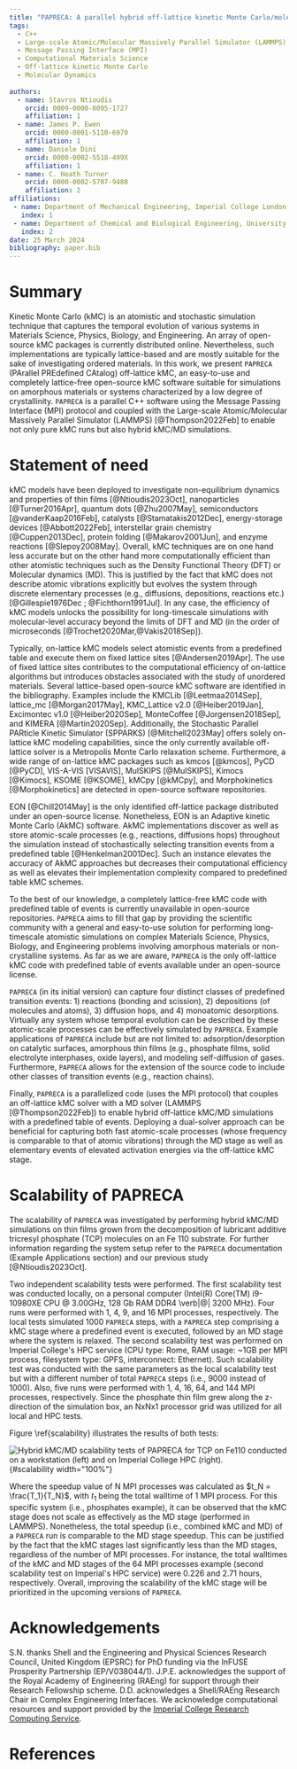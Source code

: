 ```yaml
---
title: "PAPRECA: A parallel hybrid off-lattice kinetic Monte Carlo/molecular dynamics simulator"
tags:
  - C++
  - Large-scale Atomic/Molecular Massively Parallel Simulator (LAMMPS)
  - Message Passing Interface (MPI)
  - Computational Materials Science
  - Off-lattice kinetic Monte Carlo
  - Molecular Dynamics
  
authors:
  - name: Stavros Ntioudis
    orcid: 0009-0000-8095-1727
    affiliation: 1
  - name: James P. Ewen
    orcid: 0000-0001-5110-6970
    affiliation: 1
  - name: Daniele Dini
    orcid: 0000-0002-5518-499X
    affiliation: 1
  - name: C. Heath Turner
    orcid: 0000-0002-5707-9480
    affiliation: 2
affiliations:
 - name: Department of Mechanical Engineering, Imperial College London, London, SW7 2BX, United Kingdom
   index: 1
 - name: Department of Chemical and Biological Engineering, University of Alabama, Tuscaloosa, Alabama 35487, United States of America
   index: 2
date: 25 March 2024
bibliography: paper.bib
---
```


# Summary

Kinetic Monte Carlo (kMC) is an atomistic and stochastic simulation technique that captures the temporal evolution of various systems in Materials Science, Physics, Biology, and Engineering. An array of open-source kMC packages is currently distributed online. Nevertheless, such implementations are typically lattice-based and are mostly suitable for the sake of investigating ordered materials. In this work, we present ```PAPRECA``` (PArallel PREdefined CAtalog) off-lattice kMC, an easy-to-use and completely lattice-free open-source kMC software suitable for simulations on amorphous materials or systems characterized by a low degree of crystallinity. ```PAPRECA``` is a parallel C++ software using the Message Passing Interface (MPI) protocol and coupled with the Large-scale Atomic/Molecular Massively Parallel Simulator (LAMMPS) [@Thompson2022Feb] to enable not only pure kMC runs but also hybrid kMC/MD simulations.

# Statement of need

kMC models have been deployed to investigate non-equilibrium dynamics and properties of thin films [@Ntioudis2023Oct], nanoparticles [@Turner2016Apr], quantum dots [@Zhu2007May], semiconductors [@vanderKaap2016Feb], catalysts [@Stamatakis2012Dec], energy-storage devices [@Abbott2022Feb], interstellar grain chemistry [@Cuppen2013Dec], protein folding [@Makarov2001Jun], and enzyme reactions [@Slepoy2008May]. Overall, kMC techniques are on one hand less accurate but on the other hand more computationally efficient than other atomistic techniques such as the Density Functional Theory (DFT) or Molecular dynamics (MD). This is justified by the fact that kMC does not describe atomic vibrations explicitly but evolves the system through discrete elementary processes (e.g., diffusions, depositions, reactions etc.) [@Gillespie1976Dec ; @Fichthorn1991Jul]. In any case, the efficiency of kMC models unlocks the possibility for long-timescale simulations with molecular-level accuracy beyond the limits of DFT and MD (in the order of microseconds [@Trochet2020Mar,@Vakis2018Sep]).

Typically, on-lattice kMC models select atomistic events from a predefined table and execute them on fixed lattice sites [@Andersen2019Apr]. The use of fixed lattice sites contributes to the computational efficiency of on-lattice algorithms but introduces obstacles associated with the study of unordered materials.
Several lattice-based open-source kMC software are identified in the bibliography. Examples include the KMCLib [@Leetmaa2014Sep], lattice_mc [@Morgan2017May], KMC_Lattice v2.0 [@Heiber2019Jan], Excimontec v1.0 [@Heiber2020Sep], MonteCoffee [@Jorgensen2018Sep], and KIMERA [@Martin2020Sep]. Additionally, the Stochastic Parallel PARticle Kinetic Simulator (SPPARKS) [@Mitchell2023May] offers solely on-lattice kMC modeling capabilities, since the only currently available off-lattice solver is a Metropolis Monte Carlo relaxation scheme. Furthermore, a wide range of on-lattice kMC packages such as kmcos [@kmcos], PyCD [@PyCD], VIS-A-VIS [VISAVIS], MulSKIPS [@MulSKIPS], Kimocs [@Kimocs], KSOME [@KSOME], kMCpy [@kMCpy], and Morphokinetics [@Morphokinetics] are detected in open-source software repositories.

EON [@Chill2014May] is the only identified off-lattice package distributed under an open-source license. Nonetheless, EON is an Adaptive kinetic Monte Carlo (AkMC) software. AkMC implementations discover as well as store atomic-scale processes (e.g., reactions, diffusions hops) throughout the simulation instead of stochastically selecting transition events from a predefined table [@Henkelman2001Dec]. Such an instance elevates the accuracy of AkMC approaches but decreases their computational efficiency as well as elevates their implementation complexity compared to predefined table kMC schemes.

To the best of our knowledge, a completely lattice-free kMC code with predefined table of events is currently unavailable in open-source repositories. ```PAPRECA``` aims to fill that gap by providing the scientific community with a general and easy-to-use solution for performing long-timescale atomistic simulations on complex Materials Science, Physics, Biology, and Engineering problems involving amorphous materials or non-crystalline systems.  As far as we are aware, ```PAPRECA``` is the only off-lattice kMC code with predefined table of events available under an open-source license. 

```PAPRECA``` (in its initial version) can capture four distinct classes of predefined transition events: 1) reactions (bonding and scission), 2) depositions (of molecules and atoms), 3) diffusion hops, and 4) monoatomic desorptions. Virtually any system whose temporal evolution can be described by these atomic-scale processes can be effectively simulated by ```PAPRECA```. Example applications of ```PAPRECA``` include but are not limited to: adsorption/desorption on catalytic surfaces, amorphous thin films (e.g., phosphate films, solid electrolyte interphases, oxide layers), and modeling self-diffusion of gases. Furthermore, ```PAPRECA``` allows for the extension of the source code to include other classes of transition events (e.g., reaction chains). 

Finally, ```PAPRECA``` is a parallelized code (uses the MPI protocol) that couples an off-lattice kMC solver with a MD solver (LAMMPS [@Thompson2022Feb]) to enable hybrid off-lattice kMC/MD simulations with a predefined table of events. Deploying a dual-solver approach can be beneficial for capturing both fast atomic-scale processes (whose frequency is comparable to that of atomic vibrations) through the MD stage as well as elementary events of elevated activation energies via the off-lattice kMC stage.

# Scalability of PAPRECA

The scalability of ```PAPRECA``` was investigated by performing hybrid kMC/MD simulations on thin films grown from the decomposition of lubricant additive tricresyl phosphate (TCP) molecules on an Fe 110 substrate. For further information regarding the system setup refer to the ```PAPRECA``` documentation (Example Applications section) and our previous study [@Ntioudis2023Oct]. 

Two independent scalability tests were performed. The first scalability test was conducted locally, on a personal computer (Intel(R) Core(TM) i9-10980XE CPU @ 3.00GHz, 128 Gb RAM DDR4 \verb|@| 3200 MHz). Four runs were performed with 1, 4, 9, and 16 MPI processes, respectively. The local tests simulated 1000 ```PAPRECA``` steps, with a ```PAPRECA``` step comprising a kMC stage where a predefined event is executed, followed by an MD stage where the system is relaxed. The second scalability test was performed on Imperial College's HPC service (CPU type: Rome, RAM usage: ~1GB per MPI process, filesystem type: GPFS, interconnect: Ethernet). Such scalability test was conducted with the same parameters as the local scalability test but with a different number of total ```PAPRECA``` steps (i.e., 9000 instead of 1000). Also, five runs were performed with 1, 4, 16, 64, and 144 MPI processes, respectively. Since the phosphate thin film grew along the z-direction of the simulation box, an NxNx1 processor grid was utilized for all local and HPC tests.

Figure \ref{scalability} illustrates the results of both tests: 

![Hybrid kMC/MD scalability tests of PAPRECA for TCP on Fe110 conducted on a workstation (left) and on Imperial College HPC (right).](./scalability.jpg){#scalability width="100%"}


Where the speedup value of N MPI processes was calculated as $t_N = \frac{T_1}{T_N}$, with $t_1$ being the total walltime of 1 MPI process. For this specific system (i.e., phosphates example), it can be observed that the kMC stage does not scale as effectively as the MD stage (performed in LAMMPS). Nonetheless, the total speedup (i.e., combined kMC and MD) of a ```PAPRECA``` run is comparable to the MD stage speedup. This can be justified by the fact that the kMC stages last significantly less than the MD stages, regardless of the number of MPI processes. For instance, the total walltimes of the kMC and MD stages of the
64 MPI processes example (second scalability test on Imperial's HPC service) were 0.226 and 2.71 hours, respectively. Overall, improving the scalability of the kMC stage will be prioritized in the upcoming versions of ```PAPRECA```.

# Acknowledgements

S.N. thanks Shell and the Engineering and Physical Sciences Research Council, United Kingdom (EPSRC) for PhD funding via the InFUSE Prosperity Partnership (EP/V038044/1).
J.P.E. acknowledges the support of the Royal Academy of Engineering (RAEng) for support through their Research Fellowship scheme. 
D.D. acknowledges a Shell/RAEng Research Chair in Complex Engineering Interfaces.
We acknowledge computational resources and support provided by the [Imperial College Research Computing Service](http://doi.org/10.14469/hpc/2232).

# References
